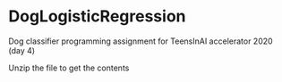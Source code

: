 # DogLogisticRegression
Dog classifier programming assignment for TeensInAI accelerator 2020 (day 4)

Unzip the file to get the contents
